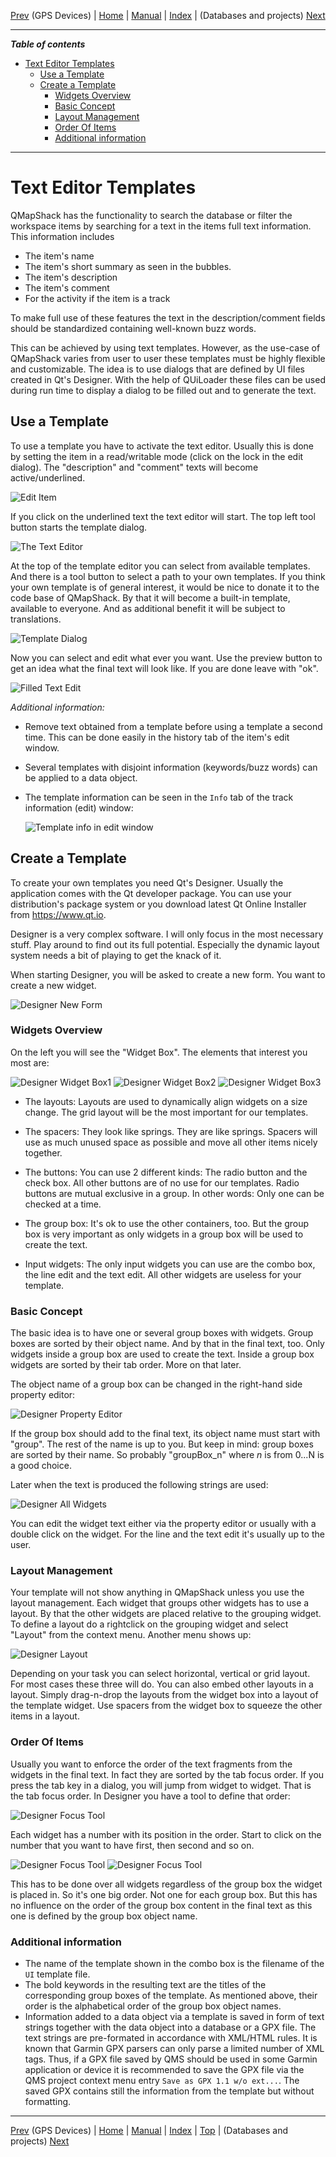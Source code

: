 [Prev](DocGisDevices) (GPS Devices) | [Home](Home) | [Manual](DocMain) | [Index](AxAdvIndex) | (Databases and projects) [Next](AdvProjects)
- - -

***Table of contents***

* [Text Editor Templates](#text-editor-templates)
    * [Use a Template](#use-a-template)
    * [Create a Template](#create-a-template)
        * [Widgets Overview](#widgets-overview)
        * [Basic Concept](#basic-concept)
        * [Layout Management](#layout-management)
        * [Order Of Items](#order-of-items)
        * [Additional information](#additional-information)

* * * * * * * * * *
 
# Text Editor Templates

QMapShack has the functionality to search the database or filter the workspace items by searching for a text in the items full text information. This information includes

* The item's name
* The item's short summary as seen in the bubbles.
* The item's description
* The item's comment
* For the activity if the item is a track

To make full use of these features the text in the description/comment fields should be standardized containing well-known buzz words.

This can be achieved by using text templates. However, as the use-case of QMapShack varies from user to user these templates must be 
highly flexible and customizable. The idea is to use dialogs that are defined by UI files created in Qt's Designer. With the help of QUiLoader 
these files can be used during run time to display a dialog to be filled out and to generate the text.

## Use a Template

To use a template you have to activate the text editor. Usually this is done by setting the item in a read/writable mode (click on the lock in the edit 
dialog). The "description" and "comment" texts will become active/underlined.

![Edit Item](images/DocGisTemplates/EditItem.png "Edit Item")

If you click on the underlined text the text editor will start. The top left tool button starts the template dialog.

![The Text Editor](images/DocGisTemplates/TextEdit.png "The Text Editor")

At the top of the template editor you can select from available templates. And there is a tool button to select a path to your own templates. 
If you think your own template is of general interest, it would be nice to donate it to the code base of QMapShack. By that it will become a 
built-in template, available to everyone. And as additional benefit it will be subject to translations. 

![Template Dialog](images/DocGisTemplates/TemplateDialog.png "Template Dialog")

Now you can select and edit what ever you want. Use the preview button to get an idea what the final text will look like. If you are done leave with "ok".

![Filled Text Edit](images/DocGisTemplates/TextEditFilled.png "Filled Text Edit")

*Additional information:*

* Remove text obtained from a template before using a template a second time. This can be done easily in the history tab of the item's edit window.
* Several templates with disjoint information (keywords/buzz words) can be applied to a data object.
* The template information can be seen in the `Info` tab of the track information (edit) window:

    ![Template info in edit window](images/DocGisTemplates/TrkTemplate.png "Template info in track edit window")


## Create a Template

To create your own templates you need Qt's Designer. Usually the application comes with the Qt developer package. 
You can use your distribution's package system or you download latest Qt Online Installer from https://www.qt.io.

Designer is a very complex software. I will only focus in the most necessary stuff. Play around to find out its full potential. 
Especially the dynamic layout system needs a bit of playing to get the knack of it. 

When starting Designer, you will be asked to create a new form. You want to create a new widget.

![Designer New Form](images/DocGisTemplates/DesignerNewForm.png "Designer New Form")

### Widgets Overview
On the left you will see the "Widget Box". The elements that interest you most are:

![Designer Widget Box1](images/DocGisTemplates/DesignerWidgetBox1.png "Designer Widget Box1") 
![Designer Widget Box2](images/DocGisTemplates/DesignerWidgetBox2.png "Designer Widget Box2") 
![Designer Widget Box3](images/DocGisTemplates/DesignerWidgetBox3.png "Designer Widget Box3")

- The layouts:
  Layouts are used to dynamically align widgets on a size change. The grid layout will be the most important for our templates.
  
- The spacers:
  They look like springs. They are like springs. Spacers will use as much unused space as possible and move all other items nicely together.
  
- The buttons:
  You can use 2 different kinds: The radio button and the check box. All other buttons are of no use for our templates. 
  Radio buttons are mutual exclusive in a group. In other words: Only one can be checked at a time.
  
- The group box:
  It's ok to use the other containers, too. But the group box is very important as only widgets in a group box will be used to create the text.
  
- Input widgets:
  The only input widgets you can use are the combo box, the line edit and the text edit. All other widgets are useless for your template.

### Basic Concept

The basic idea is to have one or several group boxes with widgets. Group boxes are sorted by their object name. And by that in the final text, too. 
Only widgets inside a group box are used to create the text. Inside a group box widgets are sorted by their tab order. More on that later.
 
The object name of a group box can be changed in the right-hand side property editor:

![Designer Property Editor](images/DocGisTemplates/DesignerPropertyEditor.png "Designer Property Editor") 

If the group box should add to the final text, its object name must start with "group". The rest of the name is up to you. 
But keep in mind: group boxes are sorted by their name. So probably "groupBox_n" where *n* is from 0...N is a good choice.

Later when the text is produced the following strings are used:

![Designer All Widgets](images/DocGisTemplates/DesignerAllWidgets.png "Designer All Widgets") 


You can edit the widget text either via the property editor or usually with a double click on the widget. For the line and the text edit it's usually up to the user.

### Layout Management

Your template will not show anything in QMapShack unless you use the layout management. Each widget that groups other widgets has to use a layout. By that the other widgets are placed relative to the grouping widget. To define a layout do a rightclick on the grouping widget and select "Layout" from the context menu. Another menu shows up:

![Designer Layout](images/DocGisTemplates/DesignerLayout.png "Designer Layout") 

Depending on your task you can select horizontal, vertical or grid layout. For most cases these three will do. You can also embed other layouts in a layout. Simply drag-n-drop the layouts from the widget box into a layout of the template widget. Use spacers from the widget box to squeeze the other items in a layout.


### Order Of Items

Usually you want to enforce the order of the text fragments from the widgets in the final text. In fact they are sorted by the tab focus order. 
If you press the tab key in a dialog, you will jump from widget to widget. That is the tab focus order. In Designer you have a tool to define that order:

![Designer Focus Tool](images/DocGisTemplates/DesignerFocusTool.png "Designer Focus Tool")

Each widget has a number with its position in the order. Start to click on the number that you want to have first, then second and so on.

![Designer Focus Tool](images/DocGisTemplates/DesignerFocusTool1.png "Designer Focus Tool") 
![Designer Focus Tool](images/DocGisTemplates/DesignerFocusTool2.png "Designer Focus Tool") 

This has to be done over all widgets regardless of the group box the widget is placed in. So it's one big order. 
Not one for each group box. But this has no influence on the order of the group box content in the final text as this one is defined by the group box object name.

### Additional information

* The name of the template shown in the combo box is the filename of the `UI` template file.
* The bold keywords in the resulting text are the titles of the corresponding group boxes of the template. As mentioned above, their order is the alphabetical order of the group box object names.
* Information added to a data object via a template is saved in form of text strings together with the data object into a database or a GPX file. The text strings are
  pre-formated in accordance with XML/HTML rules. It is known that Garmin GPX parsers can only parse a limited number of XML tags. Thus, if a GPX file saved by QMS 
  should be used in some Garmin application or device it is recommended to save the GPX file via the QMS project context menu entry `Save as GPX 1.1 w/o ext...`. 
  The saved GPX contains still the information from the template but without formatting.  

- - -
[Prev](DocGisDevices) (GPS Devices) | [Home](Home) | [Manual](DocMain) | [Index](AxAdvIndex) | [Top](#) | (Databases and projects) [Next](AdvProjects)
